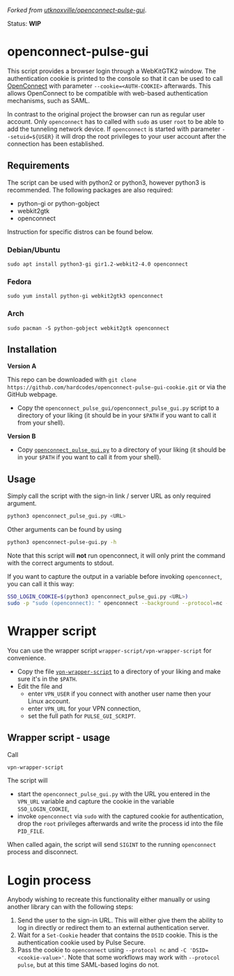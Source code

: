 *Forked from [utknoxville/openconnect-pulse-gui](https://github.com/utknoxville/openconnect-pulse-gui)*.

Status: **WIP**

# openconnect-pulse-gui

This script provides a browser login through a WebKitGTK2 window. The authentication cookie is printed to the console so that it can be used to call [OpenConnect](https://www.infradead.org/openconnect/) with parameter `--cookie=<AUTH-COOKIE>` afterwards. This allows OpenConnect to be compatible with web-based authentication mechanisms, such as SAML.

In contrast to the original project the browser can run as regular user account. Only `openconnect` has to called with `sudo` as user `root` to be able to add the tunneling network device. If `openconnect` is started with parameter `--setuid=${USER}` it will drop the root privileges to your user account after the connection has been established.


## Requirements

The script can be used with python2 or python3, however python3 is recommended.  The following packages are also required:

 - python-gi or python-gobject
 - webkit2gtk
 - openconnect

Instruction for specific distros can be found below.


### Debian/Ubuntu

    sudo apt install python3-gi gir1.2-webkit2-4.0 openconnect


### Fedora

    sudo yum install python-gi webkit2gtk3 openconnect


### Arch

    sudo pacman -S python-gobject webkit2gtk openconnect


## Installation

**Version A**

This repo can be downloaded with `git clone https://github.com/hardcodes/openconnect-pulse-gui-cookie.git` or via the GitHub webpage.

- Copy the `openconnect_pulse_gui/openconnect_pulse_gui.py` script to a directory of your liking (it should be in your `$PATH` if you want to call it from your shell).

**Version B**

- Copy [`openconnect_pulse_gui.py`](https://raw.githubusercontent.com/hardcodes/openconnect-pulse-gui-cookie/refs/heads/master/openconnect_pulse_gui/openconnect_pulse_gui.py) to a directory of your liking (it should be in your `$PATH` if you want to call it from your shell).


## Usage

Simply call the script with the sign-in link / server URL as only required argument.

```bash
python3 openconnect_pulse_gui.py <URL>
```

Other arguments can be found by using

```bash
python3 openconnect-pulse-gui.py -h
```

Note that this script will **not** run openconnect, it will only print the command with the correct arguments to stdout.

If you want to capture the output in a variable before invoking `openconnect`, you can call it this way:

```bash
SSO_LOGIN_COOKIE=$(python3 openconnect_pulse_gui.py <URL>)
sudo -p "sudo (openconnect): " openconnect --background --protocol=nc --user=<VPN user account> --setuid=${USER} --cookie="${SSO_LOGIN_COOKIE}" <URL>
```


# Wrapper script

You can use the wrapper script `wrapper-script/vpn-wrapper-script` for convenience.

- Copy the file [`vpn-wrapper-script`](https://raw.githubusercontent.com/hardcodes/openconnect-pulse-gui-cookie/refs/heads/master/wrapper-script/vpn-wrapper-script) to a directory of your liking and make sure it's in the `$PATH`.
- Edit the file and
  - enter `VPN_USER` if you connect with another user name then your Linux account.
  - enter `VPN_URL` for your VPN connection,
  - set the full path for `PULSE_GUI_SCRIPT`.


## Wrapper script - usage

Call

```bash
vpn-wrapper-script
```

The script will

- start the `openconnect_pulse_gui.py` with the URL you entered in the `VPN_URL` variable and capture the cookie in the variable `SSO_LOGIN_COOKIE`,
- invoke `openconnect` via `sudo` with the captured cookie for authentication, drop the `root` privileges afterwards and write the process id into the file `PID_FILE`.

When called again, the script will send `SIGINT` to the running `openconnect` process and disconnect.


# Login process

Anybody wishing to recreate this functionality either manually or using another library can with the following steps:

1. Send the user to the sign-in URL.  This will either give them the ability to log in directly or redirect them to an external authentication server.
1. Wait for a `Set-Cookie` header that contains the `DSID` cookie.  This is the authentication cookie used by Pulse Secure.
1. Pass the cookie to `openconnect` using `--protocol nc` and `-C 'DSID=<cookie-value>'`.  Note that some workflows may work with `--protocol pulse`, but at this time SAML-based logins do not.


